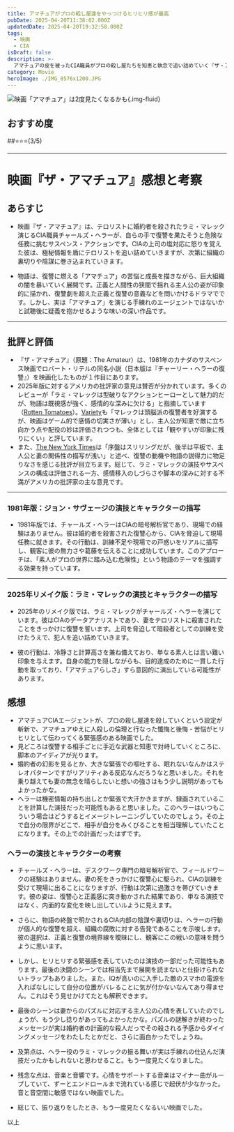 ```yaml
---
title: アマチュアがプロの殺し屋達をやっつけるヒリヒリ感が最高
pubDate: 2025-04-20T11:38:02.000Z
updatedDate: 2025-04-20T19:32:58.000Z
tags:
  - 映画
  - CIA
isDraft: false
description: >-
  アマチュアの皮を被ったCIA職員がプロの殺し屋たちを知恵と執念で追い詰めていく『ザ・アマチュア』。ラミ・マレック演じる主人公は復讐に燃える素人か、それとも冷徹に感情を演じる手練れか——観終わったあとにその“演技”の奥行きに気づいて、思わずもう一度観たくなる。ヒリヒリした緊張感が好きな人にはおすすめ。
category: Movie
heroImage: ./IMG_8576x1200.JPG
---
```


![映画「アマチュア」は2度見たくなるかも](https://object-storage.tyo2.conoha.io/v1/nc_938a9d00d6004f1390c354d4a15ef25b/blog-astro-assets/blog-images/IMG_8576x1200.JPG){.img-fluid}

## おすすめ度

##⭐️⭐️⭐️(3/5)


------

# 映画『ザ・アマチュア』感想と考察

## あらすじ

- 映画『ザ・アマチュア』は、テロリストに婚約者を殺されたラミ・マレック演じるCIA職員チャールズ・ヘラーが、自らの手で復讐を果たそうと危険な任務に挑むサスペンス・アクションです。CIAの上司の塩対応に怒りを覚えた彼は、極秘情報を盾にテロリストを追い詰めていきますが、次第に組織の裏切りや陰謀に巻き込まれていきます。

- 物語は、復讐に燃える「アマチュア」の苦悩と成長を描きながら、巨大組織の闇を暴いていく展開です。正義と人間性の狭間で揺れる主人公の姿が印象的に描かれ、復讐劇を超えた正義と復讐の意義などを問いかけるドラマでです。しかし、実は「アマチュア」を演じる手練れのエージェントではないかと試聴後に疑義を抱かせるような味いの深い作品です。

---

## 批評と評価

- 『ザ・アマチュア』（原題：The Amateur）は、1981年のカナダのサスペンス映画でロバート・リテルの同名小説（日本版は『チャーリー・ヘラーの復讐』）を映画化したものが１作目にあります。
- 2025年版に対するアメリカの批評家の意見は賛否が分かれています。多くのレビューが「ラミ・マレックは型破りなアクションヒーローとして魅力的だが、物語は既視感が強く、感情的な深みに欠ける」と指摘しています（[Rotten Tomatoes](https://www.rottentomatoes.com/m/the_amateur_2025)）。[Variety](https://variety.com/2025/film/reviews/the-amateur-review-rami-malek-1236362272/)も「マレックは頭脳派の復讐者を好演するが、映画はゲーム的で感情の切実さが薄い」とし、主人公が知恵で敵に立ち向かう点や配役の妙は評価されつつも、全体としては「観やすいが印象に残りにくい」と評しています。
- また、[The New York Times](https://www.nytimes.com/2025/04/10/movies/the-amateur-review.html)は「序盤はスリリングだが、後半は平板で、主人公と妻の関係性の描写が浅い」と述べ、復讐の動機や物語の説得力に物足りなさを感じる批評が目立ちます。総じて、ラミ・マレックの演技やサスペンスの構成は評価される一方、感情移入のしづらさや脚本の深みに対する不満がアメリカの批評家の主な意見です。

---

### 1981年版：ジョン・サヴェージの演技とキャラクターの描写

- 1981年版では、チャールズ・ヘラーはCIAの暗号解析官であり、現場での経験はありません。彼は婚約者を殺害された復讐心から、CIAを脅迫して現場任務に就きます。その行動は、訓練不足や現場での戸惑いをリアルに描写し、観客に彼の無力さや葛藤を伝えることに成功しています。このアプローチは、「素人がプロの世界に踏み込む危険性」という物語のテーマを強調する効果を持っています。

---

### 2025年リメイク版：ラミ・マレックの演技とキャラクターの描写

- 2025年のリメイク版では、ラミ・マレックがチャールズ・ヘラーを演じています。彼はCIAのデータアナリストであり、妻をテロリストに殺害されたことをきっかけに復讐を誓います。上司を脅迫して暗殺者としての訓練を受けたうえで、犯人を追い詰めていきます。

- 彼の行動は、冷静さと計算高さを兼ね備えており、単なる素人とは言い難い印象を与えます。自身の能力を隠しながらも、目的達成のために一貫した行動を取っており、「アマチュアらしさ」すら意図的に演出している可能性があります。



## 感想

  - アマチュアCIAエージェントが、プロの殺し屋達を殺していくという設定が斬新で、アマチュアゆえに人殺しの倫理と行なった懺悔と後悔・苦悩がヒリヒリとして伝わってくる緊張感のある映画でした。
  - 見どころは復讐する相手ごとに手近な武器と知恵で対峙していくところに、脚本のアイディアが光ります。
  - 婚約者の幻影を見るとか、大きな緊張での嘔吐する、眠れないなんかはステレオパターンですがリアリティある反応なんだろうなと思いました。それを乗り越えても妻の無念を晴らしたいと想いの強さはもう少し説明があってもよかったかな。
  - ヘラーは機密情報の持ち出しとか緊張で大汗かきますが、録画されていることを計算した演技だった可能性もあると思いました。このヘラーはいつもこういう場合はどうするとイメージトレーニングしていたのでしょう。その上で自分の限界がどこで、相手が自分をみくびることを相当理解していたことになります。その上での計画だったはずです。

### ヘラーの演技とキャラクターの考察

- チャールズ・ヘラーは、デスクワーク専門の暗号解析官で、フィールドワークの経験はありません。妻の死をきっかけに復讐心に駆られ、CIAの訓練を受けて現場に出ることになりますが、行動は次第に過激さを帯びていきます。彼の姿は、復讐心と正義感に突き動かされた結果であり、単なる演技ではなく、内面的な変化を映し出していルように見えます。

- さらに、物語の終盤で明かされるCIA内部の陰謀や裏切りは、ヘラーの行動が個人的な復讐を超え、組織の腐敗に対する告発であることを示唆します。彼の選択は、正義と復讐の境界線を曖昧にし、観客にこの戦いの意味を問うように思います。

- しかし、ヒリヒリする緊張感を表していたのは演技の一部だった可能性もあります。最後の決闘のシーンでは相当先まで展開を読まないと仕掛けられないトラップもありました。また、IQが高いのに入手した敵のスマホの電源を入れぱなしにして自分の位置がバレることに気が付かないなんてあり得ません。これはそう見せかけてたとも解釈できます。
- 最後のシーンは妻からのパズルに対応する主人公の心情を表していたのでしょうが、もう少し捻りがあってもよかったかな。パズルの謎解きが終わったメッセージが実は婚約者の計画的な殺人だっでその殺される予感からダイイングメッセージをわたしたとかだと、さらに面白かったでしょうね。
- 及第点は、ヘラー役のラミ・マレックの振る舞いが実は手練れの仕込んだ演技だったかもしれないと思わせること。もう一度見たくなりました。
- 残念な点は、音楽と音響です。心情をサポートする音楽はマイナー曲がループしていて、ずーとエンドロールまで流れている感じで起伏が少なかった。音と音空間に敏感ではない映画でした。
- 総じて、振り返りをしたとき、もう一度見たくなるいい映画でした。



以上

